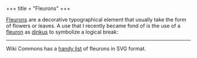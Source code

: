 +++
title = "Fleurons"
+++

[Fleurons][fleurons] are a decorative typographical element that usually take the form
of flowers or leaves.
A use that I recently became fond of is the use of a [fleuron][fleurons] as [dinkus] to symbolize a logical break:

---

Wiki Commons has a [handy list] of fleurons in SVG format.

[fleurons]: <https://en.wikipedia.org/wiki/Fleuron_(typography)>
[dinkus]: <https://en.wikipedia.org/wiki/Dinkus>
[handy list]: <https://commons.wikimedia.org/wiki/Category:Fleurons_in_SVG>
